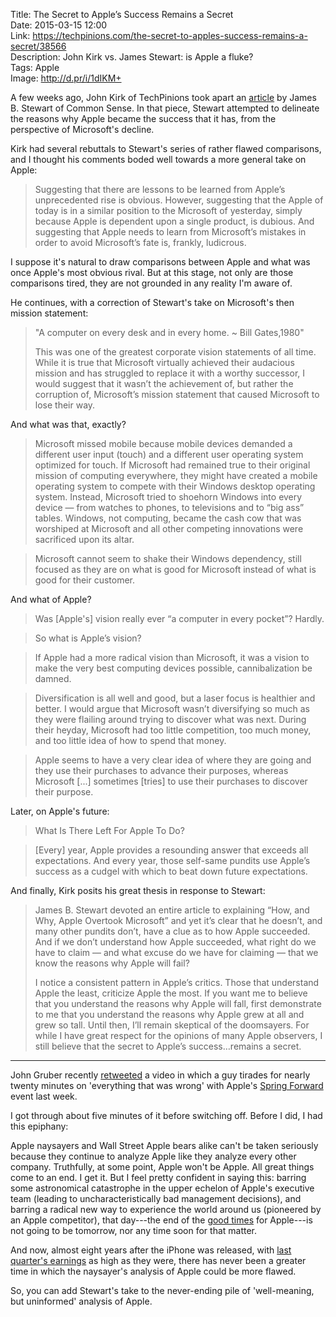 Title: The Secret to Apple’s Success Remains a Secret  
Date: 2015-03-15 12:00  
Link: https://techpinions.com/the-secret-to-apples-success-remains-a-secret/38566  
Description: John Kirk vs. James Stewart: is Apple a fluke?  
Tags: Apple  
Image: http://d.pr/i/1dIKM+  

A few weeks ago, John Kirk of TechPinions took apart an [article][nytimes] by James B. Stewart of Common Sense. In that piece, Stewart attempted to delineate the reasons why Apple became the success that it has, from the perspective of Microsoft's decline. 

Kirk had several rebuttals to Stewart's series of rather flawed comparisons, and I thought his comments boded well towards a more general take on Apple:

> Suggesting that there are lessons to be learned from Apple’s unprecedented rise is obvious. However, suggesting that the Apple of today is in a similar position to the Microsoft of yesterday, simply because Apple is dependent upon a single product, is dubious. And suggesting that Apple needs to learn from Microsoft’s mistakes in order to avoid Microsoft’s fate is, frankly, ludicrous.

I suppose it's natural to draw comparisons between Apple and what was once Apple's most obvious rival. But at this stage, not only are those comparisons tired, they are not grounded in any reality I'm aware of.

He continues, with a correction of Stewart's take on Microsoft's then mission statement:

> "A computer on every desk and in every home. ~ Bill Gates,1980"
>
> This was one of the greatest corporate vision statements of all time. While it is true that Microsoft virtually achieved their audacious mission and has struggled to replace it with a worthy successor, I would suggest that it wasn’t the achievement of, but rather the corruption of, Microsoft’s mission statement that caused Microsoft to lose their way.

And what was that, exactly?

> Microsoft missed mobile because mobile devices demanded a different user input (touch) and a different user operating system optimized for touch. If Microsoft had remained true to their original mission of computing everywhere, they might have created a mobile operating system to compete with their Windows desktop operating system. Instead, Microsoft tried to shoehorn Windows into every device — from watches to phones, to televisions and to “big ass” tables. Windows, not computing, became the cash cow that was worshiped at Microsoft and all other competing innovations were sacrificed upon its altar.

> Microsoft cannot seem to shake their Windows dependency, still focused as they are on what is good for Microsoft instead of what is good for their customer.

And what of Apple?

> Was [Apple's] vision really ever “a computer in every pocket”? Hardly.

> So what is Apple’s vision?

> If Apple had a more radical vision than Microsoft, it was a vision to make the very best computing devices possible, cannibalization be damned.

> Diversification is all well and good, but a laser focus is healthier and better. I would argue that Microsoft wasn’t diversifying so much as they were flailing around trying to discover what was next. During their heyday, Microsoft had too little competition, too much money, and too little idea of how to spend that money.

> Apple seems to have a very clear idea of where they are going and they use their purchases to advance their purposes, whereas Microsoft [...] sometimes [tries] to use their purchases to discover their purpose.

Later, on Apple's future:

> What Is There Left For Apple To Do?

> [Every] year, Apple provides a resounding answer that exceeds all expectations. And every year, those self-same pundits use Apple’s success as a cudgel with which to beat down future expectations.

And finally, Kirk posits his great thesis in response to Stewart:

> James B. Stewart devoted an entire article to explaining “How, and Why, Apple Overtook Microsoft” and yet it’s clear that he doesn’t, and many other pundits don’t, have a clue as to how Apple succeeded. And if we don’t understand how Apple succeeded, what right do we have to claim — and what excuse do we have for claiming — that we know the reasons why Apple will fail?
>
> I notice a consistent pattern in Apple’s critics. Those that understand Apple the least, criticize Apple the most. If you want me to believe that you understand the reasons why Apple will fall, first demonstrate to me that you understand the reasons why Apple grew at all and grew so tall. Until then, I’ll remain skeptical of the doomsayers. For while I have great respect for the opinions of many Apple observers, I still believe that the secret to Apple’s success…remains a secret.

***

John Gruber recently [retweeted][twitter] a video in which a guy tirades for nearly twenty minutes on 'everything that was wrong' with Apple's [Spring Forward][apple] event last week.

I got through about five minutes of it before switching off. Before I did, I had this epiphany: 

Apple naysayers and Wall Street Apple bears alike can't be taken seriously because they continue to analyze Apple like they analyze every other company. Truthfully, at some point, Apple won't be Apple. All great things come to an end. I get it. But I feel pretty confident in saying this: barring some astronomical catastrophe in the upper echelon of Apple's executive team (leading to uncharacteristically bad management decisions), and barring a radical new way to experience the world around us (pioneered by an Apple competitor), that day---the end of the [good times][youtube] for Apple---is not going to be tomorrow, nor any time soon for that matter.

And now, almost eight years after the iPhone was released, with [last quarter's earnings][apple 2] as high as they were, there has never been a greater time in which the naysayer's analysis of Apple could be more flawed. 

So,  you can add Stewart's take to the never-ending pile of 'well-meaning, but uninformed' analysis of Apple.

[apple]: https://www.apple.com/live/ "Apple's page for live-streamed events"
[apple 2]: https://www.apple.com/pr/library/2013/10/28Apple-Reports-Fourth-Quarter-Results.html "Apple's Press Release on it's record-setting 2015 Q3 financials"
[nytimes]: http://www.nytimes.com/2015/01/30/business/how-and-why-apple-overtook-microsoft.html?_r=0 "NYT piece on Apple vs. Microsoft"
[twitter]: https://twitter.com/bottledfries/status/576690254280810497 "Max Schumann tweeting a video with this crazy Apple bear"
[youtube]: http://www.youtube.com/watch?v=rTusMLs9SJE "Good Times - Chic (1979)"